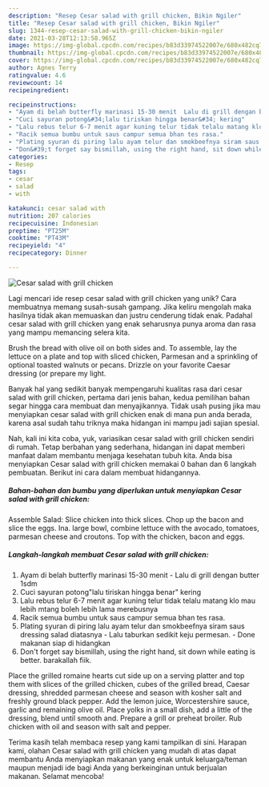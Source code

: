 ```yaml
---
description: "Resep Cesar salad with grill chicken, Bikin Ngiler"
title: "Resep Cesar salad with grill chicken, Bikin Ngiler"
slug: 1344-resep-cesar-salad-with-grill-chicken-bikin-ngiler
date: 2021-03-28T12:13:58.965Z
image: https://img-global.cpcdn.com/recipes/b83d33974522007e/680x482cq70/cesar-salad-with-grill-chicken-foto-resep-utama.jpg
thumbnail: https://img-global.cpcdn.com/recipes/b83d33974522007e/680x482cq70/cesar-salad-with-grill-chicken-foto-resep-utama.jpg
cover: https://img-global.cpcdn.com/recipes/b83d33974522007e/680x482cq70/cesar-salad-with-grill-chicken-foto-resep-utama.jpg
author: Agnes Terry
ratingvalue: 4.6
reviewcount: 14
recipeingredient:

recipeinstructions:
- "Ayam di belah butterfly marinasi 15-30 menit  Lalu di grill dengan butter 1sdm"
- "Cuci sayuran potong&#34;lalu tiriskan hingga benar&#34; kering"
- "Lalu rebus telur 6-7 menit agar kuning telur tidak telalu matang klo mau lebih mtang boleh lebih lama merebusnya"
- "Racik semua bumbu untuk saus campur semua bhan tes rasa."
- "Plating syuran di piring lalu ayam telur dan smokbeefnya siram saus dressing salad diatasnya  Lalu taburkan sedikit keju permesan.  Done makanan siap di hidangkan"
- "Don&#39;t forget say bismillah, using the right hand, sit down while eating is better. barakallah fiik."
categories:
- Resep
tags:
- cesar
- salad
- with

katakunci: cesar salad with 
nutrition: 207 calories
recipecuisine: Indonesian
preptime: "PT25M"
cooktime: "PT43M"
recipeyield: "4"
recipecategory: Dinner

---
```



![Cesar salad with grill chicken](https://img-global.cpcdn.com/recipes/b83d33974522007e/680x482cq70/cesar-salad-with-grill-chicken-foto-resep-utama.jpg)

Lagi mencari ide resep cesar salad with grill chicken yang unik? Cara membuatnya memang susah-susah gampang. Jika keliru mengolah maka hasilnya tidak akan memuaskan dan justru cenderung tidak enak. Padahal cesar salad with grill chicken yang enak seharusnya punya aroma dan rasa yang mampu memancing selera kita.

Brush the bread with olive oil on both sides and. To assemble, lay the lettuce on a plate and top with sliced chicken, Parmesan and a sprinkling of optional toasted walnuts or pecans. Drizzle on your favorite Caesar dressing (or prepare my light.

Banyak hal yang sedikit banyak mempengaruhi kualitas rasa dari cesar salad with grill chicken, pertama dari jenis bahan, kedua pemilihan bahan segar hingga cara membuat dan menyajikannya. Tidak usah pusing jika mau menyiapkan cesar salad with grill chicken enak di mana pun anda berada, karena asal sudah tahu triknya maka hidangan ini mampu jadi sajian spesial.


Nah, kali ini kita coba, yuk, variasikan cesar salad with grill chicken sendiri di rumah. Tetap berbahan yang sederhana, hidangan ini dapat memberi manfaat dalam membantu menjaga kesehatan tubuh kita. Anda bisa menyiapkan Cesar salad with grill chicken memakai 0 bahan dan 6 langkah pembuatan. Berikut ini cara dalam membuat hidangannya.

<!--inarticleads1-->

##### Bahan-bahan dan bumbu yang diperlukan untuk menyiapkan Cesar salad with grill chicken:



Assemble Salad: Slice chicken into thick slices. Chop up the bacon and slice the eggs. Ina. large bowl, combine lettuce with the avocado, tomatoes, parmesan cheese and croutons. Top with the chicken, bacon and eggs. 

<!--inarticleads2-->

##### Langkah-langkah membuat Cesar salad with grill chicken:

1. Ayam di belah butterfly marinasi 15-30 menit  - Lalu di grill dengan butter 1sdm
1. Cuci sayuran potong&#34;lalu tiriskan hingga benar&#34; kering
1. Lalu rebus telur 6-7 menit agar kuning telur tidak telalu matang klo mau lebih mtang boleh lebih lama merebusnya
1. Racik semua bumbu untuk saus campur semua bhan tes rasa.
1. Plating syuran di piring lalu ayam telur dan smokbeefnya siram saus dressing salad diatasnya  - Lalu taburkan sedikit keju permesan.  - Done makanan siap di hidangkan
1. Don&#39;t forget say bismillah, using the right hand, sit down while eating is better. barakallah fiik.


Place the grilled romaine hearts cut side up on a serving platter and top them with slices of the grilled chicken, cubes of the grilled bread, Caesar dressing, shredded parmesan cheese and season with kosher salt and freshly ground black pepper. Add the lemon juice, Worcestershire sauce, garlic and remaining olive oil. Place yolks in a small dish, add a little of the dressing, blend until smooth and. Prepare a grill or preheat broiler. Rub chicken with oil and season with salt and pepper. 

Terima kasih telah membaca resep yang kami tampilkan di sini. Harapan kami, olahan Cesar salad with grill chicken yang mudah di atas dapat membantu Anda menyiapkan makanan yang enak untuk keluarga/teman maupun menjadi ide bagi Anda yang berkeinginan untuk berjualan makanan. Selamat mencoba!
